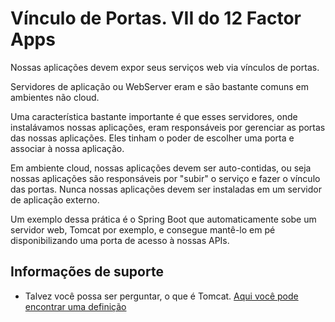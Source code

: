 # Vínculo de Portas. VII do 12 Factor Apps

Nossas aplicações devem expor seus serviços web via vínculos de portas.

Servidores de aplicação ou WebServer eram e são bastante comuns em ambientes
não cloud.

Uma característica bastante importante é que esses servidores, onde instalávamos
nossas aplicações, eram responsáveis por gerenciar as portas das nossas aplicações.
Eles tinham o poder de escolher uma porta e associar à nossa aplicação.

Em ambiente cloud, nossas aplicações devem ser auto-contidas, ou seja nossas aplicações
são responsáveis por "subir" o serviço e fazer o vínculo das portas. Nunca
nossas aplicações devem ser instaladas em um servidor de aplicação externo.

Um exemplo dessa prática é o Spring Boot que automaticamente sobe um servidor web, Tomcat por exemplo, 
e consegue mantê-lo em pé disponibilizando uma porta de acesso à nossas APIs.

## Informações de suporte

* Talvez você possa ser perguntar, o que é Tomcat. [Aqui você pode encontrar uma definição](http://tomcat.apache.org/)



